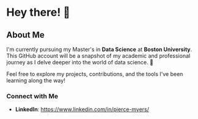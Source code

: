 # Hey there! 👋

## About Me

I'm currently pursuing my Master's in **Data Science** at **Boston University**. This GitHub account will be a snapshot of my academic and professional journey as I delve deeper into the world of data science. 🚀

Feel free to explore my projects, contributions, and the tools I've been learning along the way!

### Connect with Me
- **LinkedIn**: https://www.linkedin.com/in/pierce-myers/
<!--
**piercemyersBU/piercemyersBU** is a ✨ _special_ ✨ repository because its `README.md` (this file) appears on your GitHub profile.

Here are some ideas to get you started:

- 🔭 I’m currently working on ...
- 🌱 I’m currently learning ...
- 👯 I’m looking to collaborate on ...
- 🤔 I’m looking for help with ...
- 💬 Ask me about ...
- 📫 How to reach me: ...
- 😄 Pronouns: ...
- ⚡ Fun fact: ...
-->
